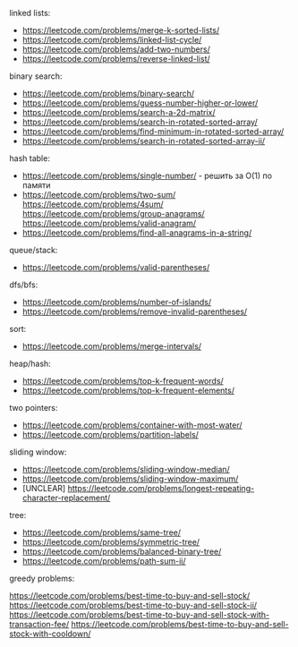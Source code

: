 linked lists:

+ <https://leetcode.com/problems/merge-k-sorted-lists/>
+ <https://leetcode.com/problems/linked-list-cycle/>
+ <https://leetcode.com/problems/add-two-numbers/>
+ <https://leetcode.com/problems/reverse-linked-list/>

binary search:

+ <https://leetcode.com/problems/binary-search/>
+ <https://leetcode.com/problems/guess-number-higher-or-lower/>
+ <https://leetcode.com/problems/search-a-2d-matrix/>
+ <https://leetcode.com/problems/search-in-rotated-sorted-array/>
+ <https://leetcode.com/problems/find-minimum-in-rotated-sorted-array/>
+ <https://leetcode.com/problems/search-in-rotated-sorted-array-ii/>

hash table:

+ <https://leetcode.com/problems/single-number/> - решить за O(1) по памяти
+ <https://leetcode.com/problems/two-sum/>
<https://leetcode.com/problems/4sum/>
<https://leetcode.com/problems/group-anagrams/>
<https://leetcode.com/problems/valid-anagram/>
+ <https://leetcode.com/problems/find-all-anagrams-in-a-string/>

queue/stack:

+ <https://leetcode.com/problems/valid-parentheses/>

dfs/bfs:

+ <https://leetcode.com/problems/number-of-islands/>
+ <https://leetcode.com/problems/remove-invalid-parentheses/>

sort:

+ <https://leetcode.com/problems/merge-intervals/>

heap/hash:

+ <https://leetcode.com/problems/top-k-frequent-words/>
+ <https://leetcode.com/problems/top-k-frequent-elements/>

two pointers:

+ <https://leetcode.com/problems/container-with-most-water/>
+ <https://leetcode.com/problems/partition-labels/>

sliding window:

+ <https://leetcode.com/problems/sliding-window-median/>
+ <https://leetcode.com/problems/sliding-window-maximum/>
+ [UNCLEAR] <https://leetcode.com/problems/longest-repeating-character-replacement/>

tree:

+ <https://leetcode.com/problems/same-tree/>
+ <https://leetcode.com/problems/symmetric-tree/>
+ <https://leetcode.com/problems/balanced-binary-tree/>
+ <https://leetcode.com/problems/path-sum-ii/>

greedy problems:

<https://leetcode.com/problems/best-time-to-buy-and-sell-stock/>
<https://leetcode.com/problems/best-time-to-buy-and-sell-stock-ii/>
<https://leetcode.com/problems/best-time-to-buy-and-sell-stock-with-transaction-fee/>
<https://leetcode.com/problems/best-time-to-buy-and-sell-stock-with-cooldown/>
